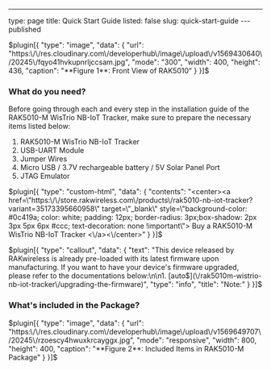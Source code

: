 ---
type: page
title: Quick Start Guide
listed: false
slug: quick-start-guide
---published

$plugin[{
    "type": "image",
    "data": {
        "url": "https:\/\/res.cloudinary.com\/developerhub\/image\/upload\/v1569430640\/20245\/fqyo41hvkupnrljccsam.jpg",
        "mode": "300",
        "width": 400,
        "height": 436,
        "caption": "**Figure 1**: Front View of RAK5010"
    }
}]$

### What do you need?

Before going through each and every step in the installation guide of the RAK5010-M WisTrio NB-IoT Tracker, make sure to prepare the necessary items listed below:

1. RAK5010-M WisTrio NB-IoT Tracker
2. USB-UART Module
3. Jumper Wires
4. Micro USB / 3.7V rechargeable battery / 5V Solar Panel Port
5. JTAG Emulator

$plugin[{
    "type": "custom-html",
    "data": {
        "contents": "<center><a href=\"https:\/\/store.rakwireless.com\/products\/rak5010-nb-iot-tracker?variant=35173395660958\" target=\"_blank\" style=\"background-color: #0c419a; color: white; padding: 12px; border-radius: 3px;box-shadow: 2px 3px 5px 6px #ccc; text-decoration: none !important\"> Buy a RAK5010-M WisTrio NB-IoT Tracker <\/a><\/center>"
    }
}]$

$plugin[{
    "type": "callout",
    "data": {
        "text": "This device released by RAKwireless is already pre-loaded with its latest firmware upon manufacturing. If you want to have your device's firmware upgraded, please refer to the documentations below:\n\n1. [auto$](\/rak5010m-wistrio-nb-iot-tracker\/upgrading-the-firmware)",
        "type": "info",
        "title": "Note:"
    }
}]$

### What's included in the Package?

$plugin[{
    "type": "image",
    "data": {
        "url": "https:\/\/res.cloudinary.com\/developerhub\/image\/upload\/v1569649707\/20245\/rzoescy4hwuxkrcayggx.jpg",
        "mode": "responsive",
        "width": 800,
        "height": 400,
        "caption": "**Figure 2**: Included Items in RAK5010-M Package"
    }
}]$

